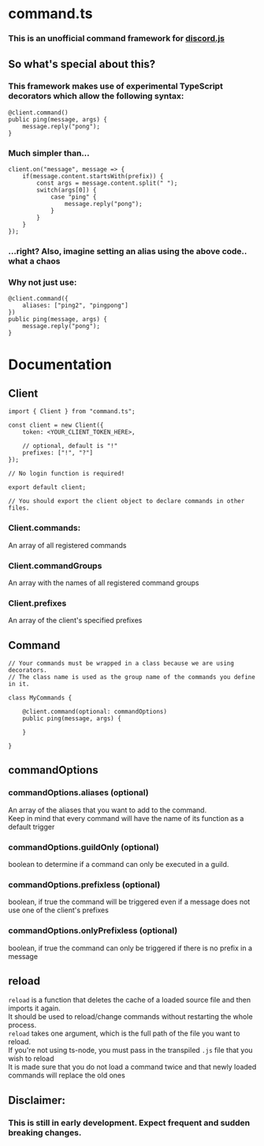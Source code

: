 # command.ts

### This is an unofficial command framework for [discord.js](https://github.com/discordjs/discordjs)

## So what's special about this?

### This framework makes use of experimental TypeScript decorators which allow the following syntax:

<pre><code>@client.command()
public ping(message, args) {
	message.reply("pong");
}</code></pre>

### Much simpler than...

<pre><code>client.on("message", message => {
	if(message.content.startsWith(prefix)) {
		const args = message.content.split(" ");
		switch(args[0]) {
			case "ping" {
				message.reply("pong");
			}
		}
	}
});
</code></pre>

### ...right? Also, imagine setting an alias using the above code.. what a chaos

### Why not just use:

<pre><code>@client.command({
	aliases: ["ping2", "pingpong"]
})
public ping(message, args) {
	message.reply("pong");
}</code></pre>

# Documentation

## Client

<pre><code>import { Client } from "command.ts";

const client = new Client({
	token: &ltYOUR_CLIENT_TOKEN_HERE&gt,

	// optional, default is "!"
	prefixes: ["!", "?"]
});

// No login function is required!

export default client;

// You should export the client object to declare commands in other files.
</code></pre>

### Client.commands:
An array of all registered commands

### Client.commandGroups
An array with the names of all registered command groups

### Client.prefixes
An array of the client's specified prefixes


## Command

<pre><code>// Your commands must be wrapped in a class because we are using decorators.
// The class name is used as the group name of the commands you define in it.

class MyCommands {

	@client.command(optional: commandOptions)
	public ping(message, args) {

	}

}
</code></pre>

## commandOptions

### commandOptions.aliases (optional)
An array of the aliases that you want to add to the command.<br>
Keep in mind that every command will have the name of its function as a default trigger

### commandOptions.guildOnly (optional)
boolean to determine if a command can only be executed in a guild.

### commandOptions.prefixless (optional)
boolean, if true the command will be triggered even if a message does not use one of the client's prefixes

### commandOptions.onlyPrefixless (optional)
boolean, if true the command can only be triggered if there is no prefix in a message

## reload
`reload` is a function that deletes the cache of a loaded source file and then imports it again.<br>It should be used to reload/change commands without restarting the whole process.<br>
`reload` takes one argument, which is the full path of the file you want to reload.<br>
If you're not using ts-node, you must pass in the transpiled `.js` file that you wish to reload<br>
It is made sure that you do not load a command twice and that newly loaded commands will replace the old ones

## Disclaimer: 

### This is still in early development. Expect frequent and sudden breaking changes.
